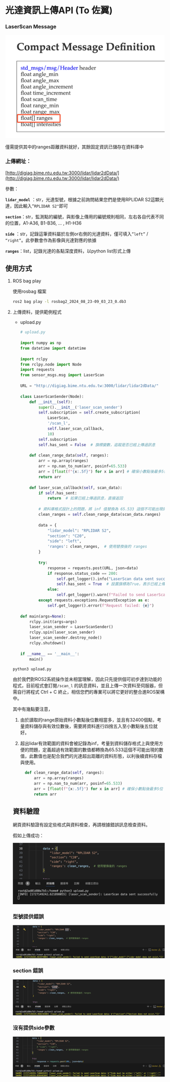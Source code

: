 # 光達資訊上傳API (To 佐翼)

### **LaserScan Message**

![image.png](./readme_imgs/ros_msg.png)

僅需提供其中的ranges距離資料就好，其餘固定資訊已儲存在資料庫中

### **上傳網址：**

[http://digiag.bime.ntu.edu.tw:3000/lidar/lidar2dData/](http://digiag.bime.ntu.edu.tw:3000/lidar/lidar2dData/)

參數：

**`lidar_model`** ：str，光達型號，根據之前詢問結果您們是使用RPLIDAR S2這顆光達，因此輸入`”RPLIDAR S2"`即可

**`section`**：str，監測點的編號，與影像上傳用的編號規則相同，左右各自代表不同的位置，A1-A36, B1-B36, … , H1-H36

**`side`** ：str，記錄這筆資料屬於左側or右側的光達資料，僅可填入`”left”` / `“right”`。此參數會作為影像與光達對應的依據

**`ranges`**：list，記錄光達的各點深度資料，以python list形式上傳

## 使用方式

1. ROS bag play

    使用rosbag 檔案
    ```bash
    ros2 bag play -l rosbag2_2024_08_23-09_03_23_0.db3
    ```

2. 上傳資料，提供範例程式
    - upload.py

        ```python
        # upload.py

        import numpy as np
        from datetime import datetime

        import rclpy
        from rclpy.node import Node
        import requests
        from sensor_msgs.msg import LaserScan

        URL = "http://digiag.bime.ntu.edu.tw:3000/lidar/lidar2dData/"

        class LaserScanSender(Node):
            def __init__(self):
                super().__init__('laser_scan_sender')
                self.subscription = self.create_subscription(
                    LaserScan,
                    '/scan_l',
                    self.laser_scan_callback,
                    10)
                self.subscription
                self.has_sent = False  # 旗標變數，追蹤是否已經上傳過訊息

            def clean_range_data(self, ranges):
                arr = np.array(ranges)
                arr = np.nan_to_num(arr, posinf=65.533)
                arr = [float(f"{x:.5f}") for x in arr] # 確保小數點後最多5位
                return arr

            def laser_scan_callback(self, scan_data):
                if self.has_sent:
                    return  # 如果已經上傳過訊息，直接返回

                # 資料庫格式設計上的問題，將 inf 值替換為 65.533 這個不可能出現的數值，配合我們的光達資料
                clean_ranges = self.clean_range_data(scan_data.ranges)

                data = {
                    "lidar_model": "RPLIDAR S2",
                    "section": "C20",
                    "side": "left",
                    'ranges': clean_ranges,  # 使用替換後的 ranges
                }

                try:
                    response = requests.post(URL, json=data)
                    if response.status_code == 200:
                        self.get_logger().info("LaserScan data sent successfully")
                        self.has_sent = True  # 設置旗標為True，表示已經上傳過訊息
                    else:
                        self.get_logger().warn(f"Failed to send LaserScan data: {response.content}")
                except requests.exceptions.RequestException as e:
                    self.get_logger().error(f"Request failed: {e}")

        def main(args=None):
            rclpy.init(args=args)
            laser_scan_sender = LaserScanSender()
            rclpy.spin(laser_scan_sender)
            laser_scan_sender.destroy_node()
            rclpy.shutdown()

        if __name__ == '__main__':
            main()
        ```


    ```bash
    python3 upload.py
    ```

    由於我們對ROS2系統操作並未相當理解，因此只先提供個可初步達到功能的程式，目前程式會訂閱`/scan_l` 的訊息資料，並且上傳一次資料至伺服器，但需自行將程式 Ctrl + C 終止，相信您們的專業可以將它更好的整合進ROS架構中。

    其中有幾點要注意，

    1. 由於讀取的range原始資料小數點後位數相當多，並且有32400個點，考量資料儲存與有效位數後，需要將資料進行四捨五入至小數點後五位就好。
    2. 超出lidar有效範圍的資料會被記錄為inf，考量到資料儲存格式上與使用方便的問題，定義超過有效範圍的數值都轉換為65.533這個不可能出現的數值，此數值也是配合我們的光達超出距離的資料形態，以利後續資料存檔與使用。

        ```python
          def clean_range_data(self, ranges):
              arr = np.array(ranges)
              arr = np.nan_to_num(arr, posinf=65.533)
              arr = [float(f"{x:.5f}") for x in arr] # 確保小數點後最多5位
              return arr
        ```


    ## 資料驗證

    網頁資料驗證有設定些格式與資料檢查，再請根據錯誤訊息檢查資料。

    假如上傳成功：

    ![success.png](./readme_imgs/success.png)

    ### 型號提供錯誤

    ![model_wrong.png](./readme_imgs/model_wrong.png)

    ### section 錯誤

    ![section_wrong.png](./readme_imgs/section_wrong.png)


    ### 沒有提供side參數

    ![no_side.png](./readme_imgs/no_side.png)